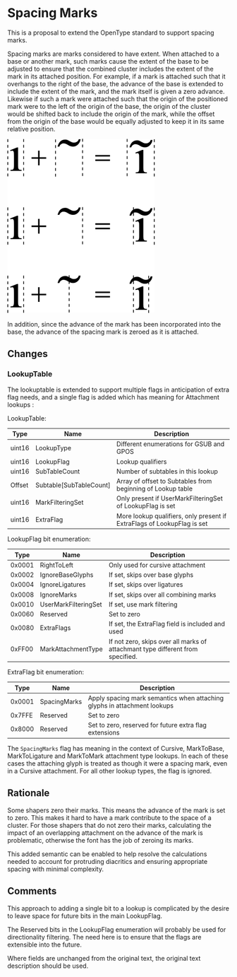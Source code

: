 # Spacing Marks

This is a proposal to extend the OpenType standard to support spacing marks.

Spacing marks are marks considered to have extent. When attached to a base or
another mark, such marks cause the extent of the base to be adjusted to ensure
that the combined cluster includes the extent of the mark in its attached
position. For example, if a mark is attached such that it overhangs to the right
of the base, the advance
of the base is extended to include the extent of the mark, and the mark itself
is given a zero advance. Likewise if such a mark were attached such that the
origin of the positioned mark were to the left of the origin of the base,
the origin of the cluster would be shifted back to include the origin of
the mark, while the offset from the origin of the base would be equally adjusted
to keep it in its same relative position.

![Example](spacing_mark.png)

In addition, since the advance of the mark has been incorporated into the base,
the advance of the spacing mark is zeroed as it is attached.

## Changes

### LookupTable

The lookuptable is extended to support multiple flags in anticipation of extra
flag needs, and a single flag is added which has meaning for Attachment lookups :

LookupTable:

Type   | Name          | Description
------ | ------------- | -----------
uint16 | LookupType    | Different enumerations for GSUB and GPOS
uint16 | LookupFlag    | Lookup qualifiers
uint16 | SubTableCount | Number of subtables in this lookup
Offset | Subtable[SubTableCount] | Array of offset to Subtables from beginning of Lookup table
uint16 | MarkFilteringSet | Only present if UserMarkFilteringSet of LookupFlag is set
uint16 | ExtraFlag     | More lookup qualifiers, only present if ExtraFlags of LookupFlag is set

LookupFlag bit enumeration:

Type   | Name                 | Description
------ | -------------------- | -----------
0x0001 | RightToLeft          | Only used for cursive attachment
0x0002 | IgnoreBaseGlyphs     | If set, skips over base glyphs
0x0004 | IgnoreLigatures      | If set, skips over ligatures
0x0008 | IgnoreMarks          | If set, skips over all combining marks
0x0010 | UserMarkFilteringSet | If set, use mark filtering
0x0060 | Reserved             | Set to zero
0x0080 | ExtraFlags           | If set, the ExtraFlag field is included and used
0xFF00 | MarkAttachmentType   | If not zero, skips over all marks of attachmant type different from specified.

ExtraFlag bit enumeration:

Type   | Name                 | Description
------ | -------------------- | -----------
0x0001 | SpacingMarks         | Apply spacing mark semantics when attaching glyphs in attachment lookups
0x7FFE | Reserved             | Set to zero
0x8000 | Reserved             | Set to zero, reserved for future extra flag extensions

The `SpacingMarks` flag has meaning in the context of Cursive, MarkToBase,
MarkToLigature and MarkToMark attachment type lookups. In each of these cases
the attaching glyph is treated as though it were a spacing mark, even in a
Cursive attachment. For all other lookup types, the flag is ignored.

## Rationale

Some shapers zero their marks. This means the advance of the mark is set to
zero. This makes it hard to have a mark contribute to the space of a cluster.
For those shapers that do not zero their marks, calculating the impact of an
overlapping attachment on the advance of the mark is problematic, otherwise the
font has the job of zeroing its marks.

This added semantic can be enabled to help resolve the calculations needed to
account for protruding diacritics and ensuring appropriate spacing with minimal
complexity.

## Comments

This approach to adding a single bit to a lookup is complicated by the desire to
leave space for future bits in the main LookupFlag.

The Reserved bits in the LookupFlag enumeration will probably be used for
directionality filtering. The need here is to ensure that the flags are
extensible into the future.

Where fields are unchanged from the original text, the original text description
should be used.
